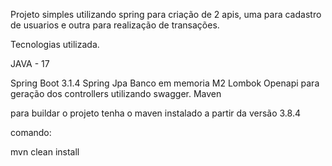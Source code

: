 Projeto simples utilizando spring para criação de 2 apis, uma para cadastro de usuarios e outra para realização de transações.

Tecnologias utilizada.

JAVA - 17

Spring Boot 3.1.4
Spring Jpa
Banco em memoria M2
Lombok
Openapi para geração dos controllers utilizando swagger.
Maven

para buildar o projeto tenha o maven instalado a partir da versão 3.8.4

comando:

mvn clean install